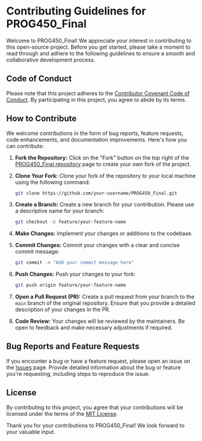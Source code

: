 # Contributing Guidelines for PROG450_Final

Welcome to PROG450_Final! We appreciate your interest in contributing to this open-source project. Before you get started, please take a moment to read through and adhere to the following guidelines to ensure a smooth and collaborative development process.

## Code of Conduct

Please note that this project adheres to the [Contributor Covenant Code of Conduct](CODE_OF_CONDUCT.md). By participating in this project, you agree to abide by its terms.

## How to Contribute

We welcome contributions in the form of bug reports, feature requests, code enhancements, and documentation improvements. Here's how you can contribute:

1. **Fork the Repository:** Click on the "Fork" button on the top right of the [PROG450_Final repository](https://github.com/agart001/PROG450_Final) page to create your own fork of the project.

2. **Clone Your Fork:** Clone your fork of the repository to your local machine using the following command:

   ```bash
   git clone https://github.com/your-username/PROG450_Final.git
   ```

3. **Create a Branch:** Create a new branch for your contribution. Please use a descriptive name for your branch:

   ```bash
   git checkout -b feature/your-feature-name
   ```

4. **Make Changes:** Implement your changes or additions to the codebase.

5. **Commit Changes:** Commit your changes with a clear and concise commit message:

   ```bash
   git commit -m "Add your commit message here"
   ```

6. **Push Changes:** Push your changes to your fork:

   ```bash
   git push origin feature/your-feature-name
   ```

7. **Open a Pull Request (PR):** Create a pull request from your branch to the `main` branch of the original repository. Ensure that you provide a detailed description of your changes in the PR.

8. **Code Review:** Your changes will be reviewed by the maintainers. Be open to feedback and make necessary adjustments if required.

## Bug Reports and Feature Requests

If you encounter a bug or have a feature request, please open an issue on the [Issues](https://github.com/agart001/tree/main/ISSUES/ISSUES_TEMPLATE.md) page. Provide detailed information about the bug or feature you're requesting, including steps to reproduce the issue.

## License

By contributing to this project, you agree that your contributions will be licensed under the terms of the [MIT License](LICENSE.txt).

Thank you for your contributions to PROG450_Final! We look forward to your valuable input.
